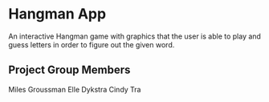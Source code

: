 # Hangman App
An interactive Hangman game with graphics that the user is able to play and guess letters in order to figure out the given word.

## Project Group Members
Miles Groussman
Elle Dykstra
Cindy Tra
